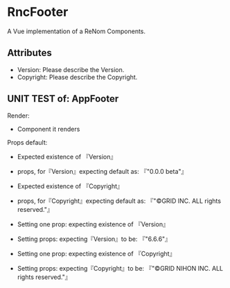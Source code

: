 # RncFooter

A Vue implementation of a ReNom Components.  



## Attributes

- Version: Please describe the Version.
- Copyright: Please describe the Copyright.



## UNIT TEST of: AppFooter

Render:
- Component it renders

Props default:
- Expected existence of 『Version』
- props, for『Version』expecting default as: 『"0.0.0 beta"』

- Expected existence of 『Copyright』
- props, for『Copyright』expecting default as: 『"©︎GRID INC. ALL rights reserved."』

- Setting one prop: expecting existence of 『Version』
- Setting props: expecting『Version』to be: 『"6.6.6"』

- Setting one prop: expecting existence of 『Copyright』
- Setting props: expecting『Copyright』to be: 『"©︎GRID NIHON INC. ALL rights reserved."』
